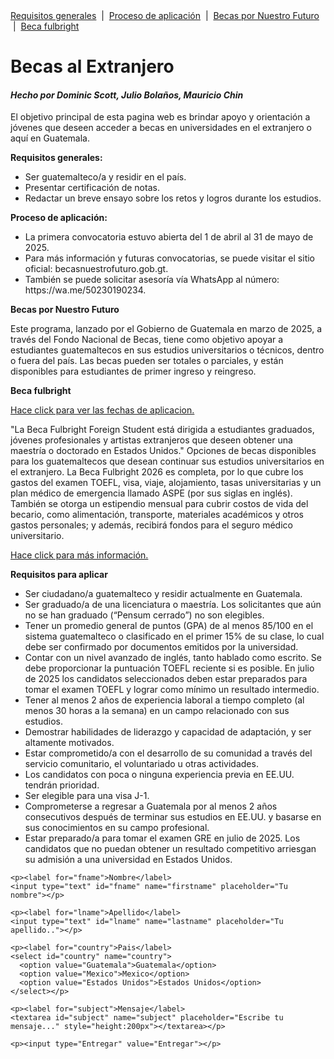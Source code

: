
<head>
  <meta charset="UTF-8">
  <meta name="viewport" content="width=device-width, inicial-scale=1.0">

</head>
<body>

  <div id="text">
            <div id="menu"><a href="#home_section">Requisitos generales</a> &nbsp;|&nbsp; <a href="#app_section">Proceso de aplicación</a> &nbsp;|&nbsp; <a href="#fut_section">Becas por Nuestro Futuro</a> &nbsp;|&nbsp; <a href="#bri_section">Beca fulbright</a> </div>
</div>

  <h1>Becas al Extranjero</h1>
  <h4><i>Hecho por Dominic Scott, Julio Bolaños, Mauricio Chin</i></h4>

  <p>El objetivo principal de esta pagina web es brindar apoyo y orientación a jóvenes que deseen acceder a becas en universidades en el
extranjero o aquí en Guatemala. </p> 

<section id="home_section"><b>Requisitos generales:</b></section>
<ul>
<li>Ser guatemalteco/a y residir en el país.</li>
<li>Presentar certificación de notas.</li>
<li>Redactar un breve ensayo sobre los retos y logros durante los estudios.</li>
</ul>
<section id="app_section"><b>Proceso de aplicación:</b></section>
<ul>
<li>La primera convocatoria estuvo abierta del 1 de abril al 31 de mayo de 2025.</li>
<li>Para más información y futuras convocatorias, se puede visitar el sitio oficial: becasnuestrofuturo.gob.gt.</li>
<li>También se puede solicitar asesoría vía WhatsApp al número: https://wa.me/50230190234.</li>
</ul>


 <section id="fut_section"><b>Becas por Nuestro Futuro</b></section>
  
<p>Este programa, lanzado por el Gobierno de Guatemala en marzo de 2025, a través del Fondo Nacional de Becas, tiene como objetivo apoyar a estudiantes guatemaltecos en sus estudios universitarios o técnicos, dentro o fuera del país. Las becas pueden ser totales o parciales, y están disponibles para estudiantes de primer ingreso y reingreso.  </p>

 <section id="bri_section"><b>Beca fulbright</b></section>
<p>
<a href="https://www.guatemala.com/noticias/sociedad/fechas-para-aplicar-a-becas-en-el-extranjero-2025-para-guatemaltecos.html#:~:text=La%20Beca%20Fulbright%202026%20es,o%20doctorado%20en%20Estados%20Unidos." target="_blank">Hace click para ver las fechas de aplicacion.</a> </p>

"La Beca Fulbright Foreign Student está dirigida a estudiantes graduados, jóvenes profesionales y artistas extranjeros que deseen obtener una maestría o doctorado en Estados Unidos."  Opciones de becas disponibles para los guatemaltecos que desean continuar sus estudios universitarios en el extranjero. La Beca Fulbright 2026 es completa, por lo que cubre los gastos del examen TOEFL, visa, viaje, alojamiento, tasas universitarias y un plan médico de emergencia llamado ASPE (por sus siglas en inglés). También se otorga un estipendio mensual para cubrir costos de vida del becario, como alimentación, transporte, materiales académicos y otros gastos personales; y además, recibirá fondos para el seguro médico universitario.
<p> </p>
<p> <a href="https://www.guatemala.com/noticias/sociedad/beca-fulbright-2026-guatemaltecos-podran-estudiar-maestrias-o-doctorados-en-estados-unidos.html?utm_source=guatemala.com&utm_campaign=crosslinking&utm_medium=widget" target="_blank">Hace click para más información.</a>
</p>

<p> <b>Requisitos para aplicar</b> </p>
<ul>
<li>Ser ciudadano/a guatemalteco y residir actualmente en Guatemala.</li>
<li>Ser graduado/a de una licenciatura o maestría. Los solicitantes que aún no se han graduado (“Pensum cerrado”) no son elegibles.</li>
<li>Tener un promedio general de puntos (GPA) de al menos 85/100 en el sistema guatemalteco o clasificado en el primer 15% de su clase, lo cual debe ser confirmado por documentos emitidos por la universidad.</li>
<li>Contar con un nivel avanzado de inglés, tanto hablado como escrito. Se debe proporcionar la puntuación TOEFL reciente si es posible. En julio de 2025 los candidatos seleccionados deben estar preparados para tomar el examen TOEFL y lograr como mínimo un resultado intermedio.</li>
<li>Tener al menos 2 años de experiencia laboral a tiempo completo (al menos 30 horas a la semana) en un campo relacionado con sus estudios.</li>
<li>Demostrar habilidades de liderazgo y capacidad de adaptación, y ser altamente motivados.</li>
<li>Estar comprometido/a con el desarrollo de su comunidad a través del servicio comunitario, el voluntariado u otras actividades.</li>
<li>Los candidatos con poca o ninguna experiencia previa en EE.UU. tendrán prioridad.</li>
<li>Ser elegible para una visa J-1.</li>
<li> Comprometerse a regresar a Guatemala por al menos 2 años consecutivos después de terminar sus estudios en EE.UU. y basarse en sus conocimientos en su campo profesional.</li>
<li> Estar preparado/a para tomar el examen GRE en julio de 2025. Los candidatos que no puedan obtener un resultado competitivo arriesgan su admisión a una universidad en Estados Unidos. </li>
</ul>

<div class="container">
  <form action="action_page.php">

    <p><label for="fname">Nombre</label>
    <input type="text" id="fname" name="firstname" placeholder="Tu nombre"></p>

    <p><label for="lname">Apellido</label>
    <input type="text" id="lname" name="lastname" placeholder="Tu apellido.."></p>

    <p><label for="country">Pais</label>
    <select id="country" name="country">
      <option value="Guatemala">Guatemala</option>
      <option value="Mexico">Mexico</option>
      <option value="Estados Unidos">Estados Unidos</option>
    </select></p>

    <p><label for="subject">Mensaje</label>
    <textarea id="subject" name="subject" placeholder="Escribe tu mensaje..." style="height:200px"></textarea></p>

    <p><input type="Entregar" value="Entregar"></p>

  </form>
</div>
</body>
